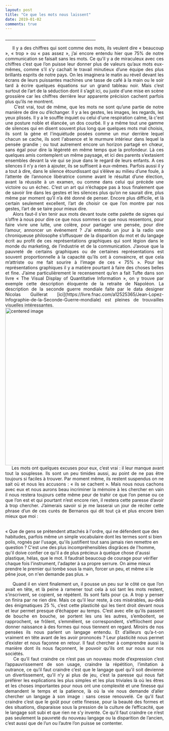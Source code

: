 ```yaml
---
layout: post
title: "Ce que les mots nous laissent"
date: 2019-01-02
comments: true
---
```



\_____________________________________________


<div style="text-align: justify">
     Il y a des chiffres qui sont comme des mots, ils veulent dire « beaucoup », « trop » ou « pas assez », j’ai encore entendu hier que 75% de notre communication se faisait sans les mots. Ce qu’il y a de miraculeux avec ces chiffres c’est que l’on puisse leur donner plus de valeurs qu’aux mots eux-mêmes, comme s’il s’y cachait le travail minutieux d’une équipe des plus brillants esprits de notre pays. On les imaginera le matin au réveil devant les écrans de leurs puissantes machines une tasse de café à la main ou le soir tard à écrire quelques équations sur un grand tableau noir. Mais c’est surtout de l’art de la séduction dont il s’agit ici, ou juste d'une mise en scène grossière car les chiffres derrière leur apparente précision cachent parfois plus qu’ils ne montrent.
</div>

 <!--more-->

<div style="text-align: justify">
     C’est vrai, tout de même, que les mots ne sont qu’une partie de notre manière de dire ou d’échanger. Il y a les gestes, les images, les regards, les yeux plissés. Il y a le souffle inquiet ou celui d'une respiration calme, là c'est une posture noble et élancée, un dos courbé. Il y a même tout une gamme de silences qui en disent souvent plus long que quelques mots mal choisis, ils sont la gène et l'inquiétude posées comme un mur derrière lequel chacun se cache, ils sont l'absence et le murmure intérieur dans lequel la pensée grandie ; ou tout autrement encore un horizon partagé en chœur, sans égal pour dire la légèreté en même temps que la profondeur. Là ces quelques amis contemplent un même paysage, et ici des parents s’extasient ensembles devant la vie qui se joue dans le regard de leurs enfants. A ces silences il n’y a rien à ajouter, ils se suffisent à eux-mêmes. Parfois aussi il y a tout à dire, dans le silence étourdissant qui s’élève au milieu d’une foule, à l’attente de l’annonce libératrice comme avant le résultat d’une élection, avant la réussite à un examen, ou comme dans celui qui précède une victoire ou un échec. C’est un art qui n’échappe pas à tous finalement que de savoir lire dans les gestes et les silences plus qu’on ne saurait dire, plus même par moment qu’il n’a été donné de penser. Encore plus difficile, et là certain seulement excellent, l’art de choisir ce que l’on montre par nos gestes, l’art de se taire pour mieux dire.
</div>

<div style="text-align: justify">
     Alors faut-il s’en tenir aux mots devant toute cette palette de signes qui s’offre à nous pour dire ce que nous sommes ce que nous ressentons, pour faire vivre une lutte, une colère, pour partager une pensée, pour dire l’amour, annoncer un événement ? J’ai entendu un jour à la radio une chroniqueuse philosophe s’offusquer de la disparition du mot et du langage écrit au profit de ces représentations graphiques qui sont légion dans le monde du marketing, de l’industrie et de la communication. J’avoue que la pauvreté de certains graphiques ou de certaines représentations est souvent proportionnelle à la capacité qu’ils ont à convaincre, et que cela m’attriste ou me fait sourire à l’image de ces « 75% ». Pour les représentations graphiques il y a matière pourtant à faire des choses belles et fine. J’aime particulièrement le recensement qu’en a fait Tufte dans son livre « The Visual Display of Quantitative Information », on y trouve par exemple cette description éloquente de la retraite de Napoléon.  La description de la seconde guerre mondiale faite par le data designer Nicolas Guillerat [ici](https://livre.fnac.com/a12525365/Jean-Lopez-Infographie-de-la-Seconde-Guerre-mondiale) est pleines de trouvailles visuelles intéressantes.
</div>

<div>
    <img class="marginauto" src="{{ '/assets/ob_ae0802_napoleon.png' | prepend: site.baseurl }}"
    alt="centered image"
    width="500"/>
</div>



<div style="text-align: justify">
     Les mots ont quelques excuses pour eux, c’est vrai : il leur manque avant tout la souplesse. Ils sont un peu timides aussi, au point de ne pas être toujours si faciles à trouver. Par moment même, ils restent suspendus on ne sait où et nous les accusons : « ils se cachent ». Mais nous nous cachons avec eux et nous aurons beau incriminer la mémoire à les chercher en vain il nous restera toujours cette même peur de trahir ce que l’on pense ou ce que l’on est et qui pourtant n’est encore rien, il restera cette paresse d’avoir à trop chercher. J’aimerais savoir si je me lasserai un jour de réciter cette phrase d’un de ces curés de Bernanos qui dit tout çà et plus encore bien mieux que moi :
</div>

<p>
  <br>« Que de gens se prétendent attachés à l'ordre, qui ne défendent que des habitudes, parfois même un simple vocabulaire dont les termes sont si bien polis, rognés par l'usage, qu'ils justifient tout sans jamais rien remettre en question ? C'est une des plus incompréhensibles disgrâces de l'homme, qu'il doive confier ce qu'il a de plus précieux à quelque chose d'aussi plastique, hélas, que le mot. Il faudrait beaucoup de courage pour vérifier chaque fois l'instrument, l'adapter à sa propre serrure. On aime mieux prendre le premier qui tombe sous la main, forcer un peu, et même si le pêne joue, on n'en demande pas plus. »
</p>

<div style="text-align: justify">
     Quand il en vient finalement un, il pousse un peu sur le côté ce que l’on avait en tête, et là peine à ramener tout cela à soi tant les mots restent, s’inscrivent, se copient, se répètent. Ils sont faits pour ça. A trop y penser on finira par ne rien dire. Mais ce qu’il leur reste, à ces misérables, au-delà des énigmatiques 25 %, c’est cette plasticité qui les tient droit devant nous et leur permet presque d’échapper au temps. C’est avec elle qu’ils passent de bouche en bouche, se portent les uns les autres, s’emboitent, se rapprochent, se frôlent, s’emmêlent, se correspondent, s’effilochent pour donner naissance à des formes qui nous tiennent en regard. Miroirs de nos pensées ils nous parlent un langage entendu. Et d’ailleurs qu’a-t-on vraiment en tête avant de les avoir prononcés ? Leur plasticité nous permet d’exister et nous façonne en retour. Il faut chercher à comprendre aussi la manière dont ils nous façonnent, le pouvoir qu’ils ont sur nous sur nos sociétés.
</div>

<div style="text-align: justify">
     Ce qu’il faut craindre ce n’est pas un nouveau mode d’expression c’est l’appauvrissement de son usage, craindre la répétition, l’imitation à outrance, ce qu’il faut craindre c’est que le langage quel qu’il soit devienne un divertissement, qu’il n’y ai plus de jeu, c’est la paresse qui nous fait préférer les explications les plus simples et les plus triviales là où les êtres et les choses importantes pour nous ont une complexité et une finesse qui demandent le temps et la patience, là où la vie nous demande d’aller chercher un langage à son image : sans cesse renouvelé. Ce qu’il faut craindre c’est que le goût pour cette finesse, pour la beauté des formes et des situations, disparaisse sous la pression de la culture de l’efficacité, que le langage soit subi et que rien ne s’y invente. Ce qu’il faut craindre ce n’est pas seulement la pauvreté du nouveau langage ou la disparition de l’ancien, c’est aussi que de l’un ou l’autre l’on puisse se contenter.
</div>
